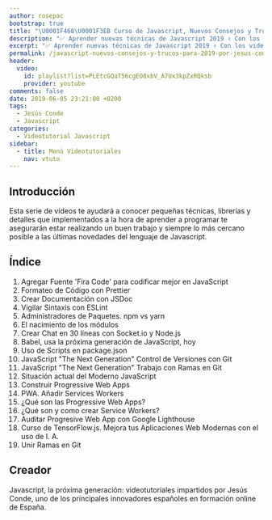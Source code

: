 ```yaml
---
author: rosepac
bootstrap: true
title: "\U0001F468‍\U0001F3EB Curso de Javascript, Nuevos Consejos y Trucos para 2019 por Jesús Conde"
description: "✅ Aprender nuevas técnicas de Javascript 2019 ✌️ Con los videotutoriales impartidos por Jesús Conde \U0001F947 PWA, Git, Linternas, TensorFlow, Service Workers."
excerpt: "✅ Aprender nuevas técnicas de Javascript 2019 ✌️ Con los videotutoriales impartidos por Jesús Conde \U0001F947 PWA, Git, Linternas, TensorFlow, Service Workers."
permalink: /javascript-nuevos-consejos-y-trucos-para-2019-por-jesus-conde/
header:
  video:
    id: playlist?list=PLEtcGQaT56cgEO8xbV_A7Ux3kpZxRQksb
    provider: youtube
comments: false
date: 2019-06-05 23:21:00 +0200
tags:
  - Jesús Conde
  - Javascript
categories:
  - Videotutorial Javascript
sidebar:
  - title: Menú Videotutoriales
    nav: vtuto
---
```


## Introducci&oacute;n

Esta serie de v&iacute;deos te ayudar&aacute; a conocer peque&ntilde;as t&eacute;cnicas, librer&iacute;as y detalles que implementados a la hora de aprender a programar te asegurar&aacute;n estar realizando un buen trabajo y siempre lo m&aacute;s cercano posible a las &uacute;ltimas novedades del lenguaje de Javascript.

## &Iacute;ndice

1. Agregar Fuente 'Fira Code' para codificar mejor en JavaScript
2. Formateo de C&oacute;digo con Prettier
3. Crear Documentaci&oacute;n con JSDoc
4. Vigilar Sintaxis con ESLint
5. Administradores de Paquetes. npm vs yarn
6. El nacimiento de los m&oacute;dulos
7. Crear Chat en 30 l&iacute;neas con Socket.io y Node.js
8. Babel, usa la pr&oacute;xima generaci&oacute;n de JavaScript, hoy
9. Uso de Scripts en package.json
10. JavaScript "The Next Generation" Control de Versiones con Git
11. JavaScript "The Next Generation" Trabajo con Ramas en Git
12. Situaci&oacute;n actual del Moderno JavaScript
13. Construir Progressive Web Apps
14. PWA. A&ntilde;adir Services Workers
15. &iquest;Qu&eacute; son las Progressive Web Apps?
16. &iquest;Qu&eacute; son y como crear Service Workers?
17. Auditar Progresive Web App con Google Lighthouse
18. Curso de TensorFlow.js. Mejora tus Aplicaciones Web Modernas con el uso de I. A.
19. Unir Ramas en Git

## Creador

Javascript, la pr&oacute;xima generaci&oacute;n: videotutoriales impartidos por Jes&uacute;s Conde, uno de los principales innovadores espa&ntilde;oles en formaci&oacute;n online de Espa&ntilde;a.